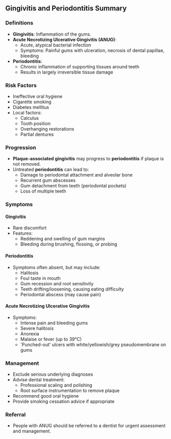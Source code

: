 ## Gingivitis and Periodontitis Summary

### Definitions
- **Gingivitis**: Inflammation of the gums.
- **Acute Necrotizing Ulcerative Gingivitis (ANUG)**: 
  - Acute, atypical bacterial infection
  - Symptoms: Painful gums with ulceration, necrosis of dental papillae, bleeding
- **Periodontitis**: 
  - Chronic inflammation of supporting tissues around teeth
  - Results in largely irreversible tissue damage

### Risk Factors
- Ineffective oral hygiene
- Cigarette smoking
- Diabetes mellitus
- Local factors:
  - Calculus
  - Tooth position
  - Overhanging restorations
  - Partial dentures

### Progression
- **Plaque-associated gingivitis** may progress to **periodontitis** if plaque is not removed.
- Untreated **periodontitis** can lead to:
  - Damage to periodontal attachment and alveolar bone
  - Recurrent gum abscesses
  - Gum detachment from teeth (periodontal pockets)
  - Loss of multiple teeth

### Symptoms
#### Gingivitis
- Rare discomfort
- Features:
  - Reddening and swelling of gum margins
  - Bleeding during brushing, flossing, or probing

#### Periodontitis
- Symptoms often absent, but may include:
  - Halitosis
  - Foul taste in mouth
  - Gum recession and root sensitivity
  - Teeth drifting/loosening, causing eating difficulty
  - Periodontal abscess (may cause pain)

#### Acute Necrotizing Ulcerative Gingivitis
- Symptoms:
  - Intense pain and bleeding gums
  - Severe halitosis
  - Anorexia
  - Malaise or fever (up to 39°C)
  - 'Punched-out' ulcers with white/yellowish/grey pseudomembrane on gums

### Management
- Exclude serious underlying diagnoses
- Advise dental treatment:
  - Professional scaling and polishing
  - Root surface instrumentation to remove plaque
- Recommend good oral hygiene
- Provide smoking cessation advice if appropriate

### Referral
- People with ANUG should be referred to a dentist for urgent assessment and management.